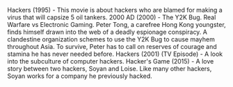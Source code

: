 Hackers (1995) - This movie is about hackers who are blamed for making a virus that will capsize 5 oil tankers.
2000 AD (2000) -  The Y2K Bug. Real Warfare vs Electronic Gaming. Peter Tong, a carefree Hong Kong youngster, finds himself drawn into the web of a deadly espionage conspiracy. A clandestine organization schemes to use the Y2K Bug to cause mayhem throughout Asia. To survive, Peter has to call on reserves of courage and stamina he has never needed before.
Hackers (2001) (TV Episode) - A look into the subculture of computer hackers.
Hacker's Game (2015) - A love story between two hackers, Soyan and Loise. Like many other hackers, Soyan works for a company he previously hacked.
